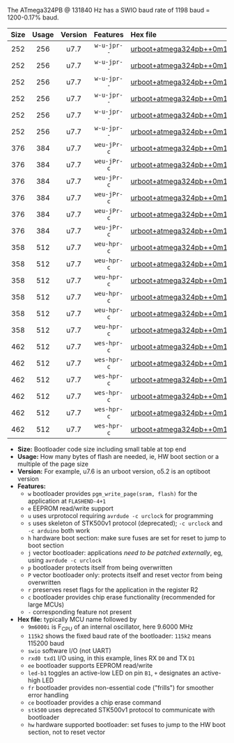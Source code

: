 The ATmega324PB @ 131840 Hz has a SWIO baud rate of 1198 baud = 1200-0.17% baud.

|Size|Usage|Version|Features|Hex file|
|:-:|:-:|:-:|:-:|:--|
|252|256|u7.7|`w-u-jpr--`|[urboot+atmega324pb++0m131840i++++1k2_swio_rxd0_txd1_led+b0.hex](https://raw.githubusercontent.com/stefanrueger/urboot.hex/main/cores/mightycore/atmega324pb/internal_oscillator/fint++0m131840_Hz/br++++1k2_bps/urboot+atmega324pb++0m131840i++++1k2_swio_rxd0_txd1_led+b0.hex)|
|252|256|u7.7|`w-u-jpr--`|[urboot+atmega324pb++0m131840i++++1k2_swio_rxd0_txd1_led+b7.hex](https://raw.githubusercontent.com/stefanrueger/urboot.hex/main/cores/mightycore/atmega324pb/internal_oscillator/fint++0m131840_Hz/br++++1k2_bps/urboot+atmega324pb++0m131840i++++1k2_swio_rxd0_txd1_led+b7.hex)|
|252|256|u7.7|`w-u-jpr--`|[urboot+atmega324pb++0m131840i++++1k2_swio_rxd2_txd3_led+b0.hex](https://raw.githubusercontent.com/stefanrueger/urboot.hex/main/cores/mightycore/atmega324pb/internal_oscillator/fint++0m131840_Hz/br++++1k2_bps/urboot+atmega324pb++0m131840i++++1k2_swio_rxd2_txd3_led+b0.hex)|
|252|256|u7.7|`w-u-jpr--`|[urboot+atmega324pb++0m131840i++++1k2_swio_rxd2_txd3_led+b7.hex](https://raw.githubusercontent.com/stefanrueger/urboot.hex/main/cores/mightycore/atmega324pb/internal_oscillator/fint++0m131840_Hz/br++++1k2_bps/urboot+atmega324pb++0m131840i++++1k2_swio_rxd2_txd3_led+b7.hex)|
|252|256|u7.7|`w-u-jpr--`|[urboot+atmega324pb++0m131840i++++1k2_swio_rxe2_txe3_led+b0.hex](https://raw.githubusercontent.com/stefanrueger/urboot.hex/main/cores/mightycore/atmega324pb/internal_oscillator/fint++0m131840_Hz/br++++1k2_bps/urboot+atmega324pb++0m131840i++++1k2_swio_rxe2_txe3_led+b0.hex)|
|252|256|u7.7|`w-u-jpr--`|[urboot+atmega324pb++0m131840i++++1k2_swio_rxe2_txe3_led+b7.hex](https://raw.githubusercontent.com/stefanrueger/urboot.hex/main/cores/mightycore/atmega324pb/internal_oscillator/fint++0m131840_Hz/br++++1k2_bps/urboot+atmega324pb++0m131840i++++1k2_swio_rxe2_txe3_led+b7.hex)|
|376|384|u7.7|`weu-jPr-c`|[urboot+atmega324pb++0m131840i++++1k2_swio_rxd0_txd1_ee_led+b0_fr_ce.hex](https://raw.githubusercontent.com/stefanrueger/urboot.hex/main/cores/mightycore/atmega324pb/internal_oscillator/fint++0m131840_Hz/br++++1k2_bps/urboot+atmega324pb++0m131840i++++1k2_swio_rxd0_txd1_ee_led+b0_fr_ce.hex)|
|376|384|u7.7|`weu-jPr-c`|[urboot+atmega324pb++0m131840i++++1k2_swio_rxd0_txd1_ee_led+b7_fr_ce.hex](https://raw.githubusercontent.com/stefanrueger/urboot.hex/main/cores/mightycore/atmega324pb/internal_oscillator/fint++0m131840_Hz/br++++1k2_bps/urboot+atmega324pb++0m131840i++++1k2_swio_rxd0_txd1_ee_led+b7_fr_ce.hex)|
|376|384|u7.7|`weu-jPr-c`|[urboot+atmega324pb++0m131840i++++1k2_swio_rxd2_txd3_ee_led+b0_fr_ce.hex](https://raw.githubusercontent.com/stefanrueger/urboot.hex/main/cores/mightycore/atmega324pb/internal_oscillator/fint++0m131840_Hz/br++++1k2_bps/urboot+atmega324pb++0m131840i++++1k2_swio_rxd2_txd3_ee_led+b0_fr_ce.hex)|
|376|384|u7.7|`weu-jPr-c`|[urboot+atmega324pb++0m131840i++++1k2_swio_rxd2_txd3_ee_led+b7_fr_ce.hex](https://raw.githubusercontent.com/stefanrueger/urboot.hex/main/cores/mightycore/atmega324pb/internal_oscillator/fint++0m131840_Hz/br++++1k2_bps/urboot+atmega324pb++0m131840i++++1k2_swio_rxd2_txd3_ee_led+b7_fr_ce.hex)|
|376|384|u7.7|`weu-jPr-c`|[urboot+atmega324pb++0m131840i++++1k2_swio_rxe2_txe3_ee_led+b0_fr_ce.hex](https://raw.githubusercontent.com/stefanrueger/urboot.hex/main/cores/mightycore/atmega324pb/internal_oscillator/fint++0m131840_Hz/br++++1k2_bps/urboot+atmega324pb++0m131840i++++1k2_swio_rxe2_txe3_ee_led+b0_fr_ce.hex)|
|376|384|u7.7|`weu-jPr-c`|[urboot+atmega324pb++0m131840i++++1k2_swio_rxe2_txe3_ee_led+b7_fr_ce.hex](https://raw.githubusercontent.com/stefanrueger/urboot.hex/main/cores/mightycore/atmega324pb/internal_oscillator/fint++0m131840_Hz/br++++1k2_bps/urboot+atmega324pb++0m131840i++++1k2_swio_rxe2_txe3_ee_led+b7_fr_ce.hex)|
|358|512|u7.7|`weu-hpr-c`|[urboot+atmega324pb++0m131840i++++1k2_swio_rxd0_txd1_ee_led+b0_fr_ce_hw.hex](https://raw.githubusercontent.com/stefanrueger/urboot.hex/main/cores/mightycore/atmega324pb/internal_oscillator/fint++0m131840_Hz/br++++1k2_bps/urboot+atmega324pb++0m131840i++++1k2_swio_rxd0_txd1_ee_led+b0_fr_ce_hw.hex)|
|358|512|u7.7|`weu-hpr-c`|[urboot+atmega324pb++0m131840i++++1k2_swio_rxd0_txd1_ee_led+b7_fr_ce_hw.hex](https://raw.githubusercontent.com/stefanrueger/urboot.hex/main/cores/mightycore/atmega324pb/internal_oscillator/fint++0m131840_Hz/br++++1k2_bps/urboot+atmega324pb++0m131840i++++1k2_swio_rxd0_txd1_ee_led+b7_fr_ce_hw.hex)|
|358|512|u7.7|`weu-hpr-c`|[urboot+atmega324pb++0m131840i++++1k2_swio_rxd2_txd3_ee_led+b0_fr_ce_hw.hex](https://raw.githubusercontent.com/stefanrueger/urboot.hex/main/cores/mightycore/atmega324pb/internal_oscillator/fint++0m131840_Hz/br++++1k2_bps/urboot+atmega324pb++0m131840i++++1k2_swio_rxd2_txd3_ee_led+b0_fr_ce_hw.hex)|
|358|512|u7.7|`weu-hpr-c`|[urboot+atmega324pb++0m131840i++++1k2_swio_rxd2_txd3_ee_led+b7_fr_ce_hw.hex](https://raw.githubusercontent.com/stefanrueger/urboot.hex/main/cores/mightycore/atmega324pb/internal_oscillator/fint++0m131840_Hz/br++++1k2_bps/urboot+atmega324pb++0m131840i++++1k2_swio_rxd2_txd3_ee_led+b7_fr_ce_hw.hex)|
|358|512|u7.7|`weu-hpr-c`|[urboot+atmega324pb++0m131840i++++1k2_swio_rxe2_txe3_ee_led+b0_fr_ce_hw.hex](https://raw.githubusercontent.com/stefanrueger/urboot.hex/main/cores/mightycore/atmega324pb/internal_oscillator/fint++0m131840_Hz/br++++1k2_bps/urboot+atmega324pb++0m131840i++++1k2_swio_rxe2_txe3_ee_led+b0_fr_ce_hw.hex)|
|358|512|u7.7|`weu-hpr-c`|[urboot+atmega324pb++0m131840i++++1k2_swio_rxe2_txe3_ee_led+b7_fr_ce_hw.hex](https://raw.githubusercontent.com/stefanrueger/urboot.hex/main/cores/mightycore/atmega324pb/internal_oscillator/fint++0m131840_Hz/br++++1k2_bps/urboot+atmega324pb++0m131840i++++1k2_swio_rxe2_txe3_ee_led+b7_fr_ce_hw.hex)|
|462|512|u7.7|`wes-hpr-c`|[urboot+atmega324pb++0m131840i++++1k2_swio_rxd0_txd1_ee_led+b0_fr_ce_stk500_hw.hex](https://raw.githubusercontent.com/stefanrueger/urboot.hex/main/cores/mightycore/atmega324pb/internal_oscillator/fint++0m131840_Hz/br++++1k2_bps/urboot+atmega324pb++0m131840i++++1k2_swio_rxd0_txd1_ee_led+b0_fr_ce_stk500_hw.hex)|
|462|512|u7.7|`wes-hpr-c`|[urboot+atmega324pb++0m131840i++++1k2_swio_rxd0_txd1_ee_led+b7_fr_ce_stk500_hw.hex](https://raw.githubusercontent.com/stefanrueger/urboot.hex/main/cores/mightycore/atmega324pb/internal_oscillator/fint++0m131840_Hz/br++++1k2_bps/urboot+atmega324pb++0m131840i++++1k2_swio_rxd0_txd1_ee_led+b7_fr_ce_stk500_hw.hex)|
|462|512|u7.7|`wes-hpr-c`|[urboot+atmega324pb++0m131840i++++1k2_swio_rxd2_txd3_ee_led+b0_fr_ce_stk500_hw.hex](https://raw.githubusercontent.com/stefanrueger/urboot.hex/main/cores/mightycore/atmega324pb/internal_oscillator/fint++0m131840_Hz/br++++1k2_bps/urboot+atmega324pb++0m131840i++++1k2_swio_rxd2_txd3_ee_led+b0_fr_ce_stk500_hw.hex)|
|462|512|u7.7|`wes-hpr-c`|[urboot+atmega324pb++0m131840i++++1k2_swio_rxd2_txd3_ee_led+b7_fr_ce_stk500_hw.hex](https://raw.githubusercontent.com/stefanrueger/urboot.hex/main/cores/mightycore/atmega324pb/internal_oscillator/fint++0m131840_Hz/br++++1k2_bps/urboot+atmega324pb++0m131840i++++1k2_swio_rxd2_txd3_ee_led+b7_fr_ce_stk500_hw.hex)|
|462|512|u7.7|`wes-hpr-c`|[urboot+atmega324pb++0m131840i++++1k2_swio_rxe2_txe3_ee_led+b0_fr_ce_stk500_hw.hex](https://raw.githubusercontent.com/stefanrueger/urboot.hex/main/cores/mightycore/atmega324pb/internal_oscillator/fint++0m131840_Hz/br++++1k2_bps/urboot+atmega324pb++0m131840i++++1k2_swio_rxe2_txe3_ee_led+b0_fr_ce_stk500_hw.hex)|
|462|512|u7.7|`wes-hpr-c`|[urboot+atmega324pb++0m131840i++++1k2_swio_rxe2_txe3_ee_led+b7_fr_ce_stk500_hw.hex](https://raw.githubusercontent.com/stefanrueger/urboot.hex/main/cores/mightycore/atmega324pb/internal_oscillator/fint++0m131840_Hz/br++++1k2_bps/urboot+atmega324pb++0m131840i++++1k2_swio_rxe2_txe3_ee_led+b7_fr_ce_stk500_hw.hex)|

- **Size:** Bootloader code size including small table at top end
- **Usage:** How many bytes of flash are needed, ie, HW boot section or a multiple of the page size
- **Version:** For example, u7.6 is an urboot version, o5.2 is an optiboot version
- **Features:**
  + `w` bootloader provides `pgm_write_page(sram, flash)` for the application at `FLASHEND-4+1`
  + `e` EEPROM read/write support
  + `u` uses urprotocol requiring `avrdude -c urclock` for programming
  + `s` uses skeleton of STK500v1 protocol (deprecated); `-c urclock` and `-c arduino` both work
  + `h` hardware boot section: make sure fuses are set for reset to jump to boot section
  + `j` vector bootloader: applications *need to be patched externally*, eg, using `avrdude -c urclock`
  + `p` bootloader protects itself from being overwritten
  + `P` vector bootloader only: protects itself and reset vector from being overwritten
  + `r` preserves reset flags for the application in the register R2
  + `c` bootloader provides chip erase functionality (recommended for large MCUs)
  + `-` corresponding feature not present
- **Hex file:** typically MCU name followed by
  + `9m6000i` is F<sub>CPU</sub> of an internal oscillator, here 9.6000 MHz
  + `115k2` shows the fixed baud rate of the bootloader: `115k2` means 115200 baud
  + `swio` software I/O (not UART)
  + `rxd0 txd1` I/O using, in this example, lines RX `D0` and TX `D1`
  + `ee` bootloader supports EEPROM read/write
  + `led-b1` toggles an active-low LED on pin `B1`, `+` designates an active-high LED
  + `fr` bootloader provides non-essential code ("frills") for smoother error handling
  + `ce` bootloader provides a chip erase command
  + `stk500` uses deprecated STK500v1 protocol to communicate with bootloader
  + `hw` hardware supported bootloader: set fuses to jump to the HW boot section, not to reset vector
